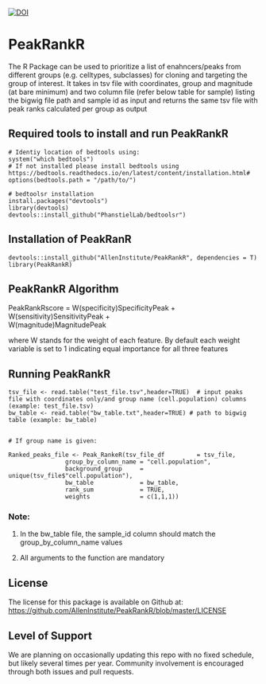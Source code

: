 [![DOI](https://zenodo.org/badge/DOI/10.5281/zenodo.15238528.svg)](https://doi.org/10.5281/zenodo.15238528)

# PeakRankR

The R Package can be used to prioritize a list of enahncers/peaks from different groups (e.g. celltypes, subclasses) for cloning and targeting the group of interest. It takes in tsv file with coordinates, group and magnitude (at bare minimum) and two column file (refer below table for sample) listing the bigwig file path and sample id as input and returns the same tsv file with peak ranks calculated per group as output

## Required tools to install and run PeakRankR

```
# Identiy location of bedtools using:
system("which bedtools")
# If not installed please install bedtools using https://bedtools.readthedocs.io/en/latest/content/installation.html#
options(bedtools.path = "/path/to/")

# bedtoolsr installation 
install.packages("devtools")
library(devtools)
devtools::install_github("PhanstielLab/bedtoolsr")

```
## Installation of PeakRanR

```
devtools::install_github("AllenInstitute/PeakRankR", dependencies = T)
library(PeakRankR)

```


## PeakRankR Algorithm

PeakRankRscore  =  W(specificity)SpecificityPeak +
      	           W(sensitivity)SensitivityPeak +	 
      		   W(magnitude)MagnitudePeak


where W stands for the weight of each feature. By default each weight variable is set to 1 indicating equal importance for all three features

## Running PeakRankR

```
tsv_file <- read.table("test_file.tsv",header=TRUE)  # input peaks file with coordinates only/and group name (cell.population) columns (example: test_file.tsv)
bw_table <- read.table("bw_table.txt",header=TRUE) # path to bigwig table (example: bw_table)


# If group name is given:

Ranked_peaks_file <- Peak_RankeR(tsv_file_df         = tsv_file,
				group_by_column_name = "cell.population",
				background_group     = unique(tsv_file$"cell.population"),
				bw_table             = bw_table, 
				rank_sum             = TRUE,
				weights              = c(1,1,1))

```


### Note: 

1. In the bw_table file, the sample_id column should match the group_by_column_name values

2. All arguments to the function are mandatory

       
## License
The license for this package is available on Github at: https://github.com/AllenInstitute/PeakRankR/blob/master/LICENSE

## Level of Support
We are planning on occasionally updating this repo with no fixed schedule, but likely several times per year. Community involvement is encouraged through both issues and pull requests. 

        

        
